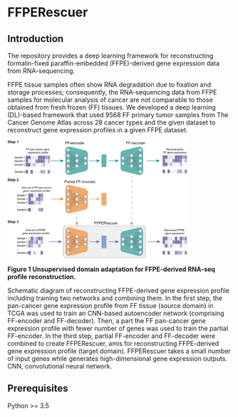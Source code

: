 
# FFPERescuer

## **Introduction**

The repository provides a deep learning framework for reconstructing formalin-fixed paraffin-embedded (FFPE)-derived gene expression data from RNA-sequencing.

FFPE tissue samples often show RNA degradation due to fixation and storage processes; consequently, the RNA-sequencing data from FFPE samples for molecular analysis of cancer are not comparable to those obtained from fresh frozen (FF) tissues. We developed a deep learning (DL)-based framework that used 9568 FF primary tumor samples from The Cancer Genome Atlas across 28 cancer types and the given dataset to reconstruct gene expression profiles in a given FFPE dataset.

<img src="https://github.com/Carpentierbio/FFPERescuer/blob/main/image/FFPERescuer.jpg" alt="workflow" width="80%">

**Figure 1 Unsupervised domain adaptation for FFPE-derived RNA-seq profile reconstruction.** 

Schematic diagram of reconstructing FFPE-derived gene expression profile including training two networks and combining them. In the first step, the pan-cancer gene expression profile from FF tissue (source domain) in TCGA was used to train an CNN-based autoencoder network (comprising FF-encoder and FF-decoder). Then, a part the FF pan-cancer gene expression profile with fewer number of genes was used to train the partial FF-encoder. In the third step, partial FF-encoder and FF-decoder were combined to create FFPERescuer, amis for reconstructing FFPE-derived gene expression profile (target domain). FFPERescuer takes a small number of input genes while generates high-dimensional gene expression outputs. CNN, convolutional neural network.

## **Prerequisites**

Python >= 3.5
